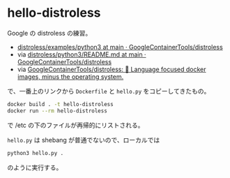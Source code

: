 # hello-distroless

Google の distroless の練習。

- [distroless/examples/python3 at main · GoogleContainerTools/distroless](https://github.com/GoogleContainerTools/distroless/tree/main/examples/python3)
- via [distroless/python3/README.md at main · GoogleContainerTools/distroless](https://github.com/GoogleContainerTools/distroless/blob/main/python3/README.md)
- via [GoogleContainerTools/distroless: 🥑 Language focused docker images, minus the operating system.](https://github.com/GoogleContainerTools/distroless/tree/main)

で、一番上のリンクから `Dockerfile` と `hello.py` をコピーしてきたもの。

```sh
docker build . -t hello-distroless
docker run --rm hello-distroless
```

で /etc の下のファイルが再帰的にリストされる。

`hello.py` は shebang が普通でないので、ローカルでは

```sh
python3 hello.py .
```

のように実行する。
